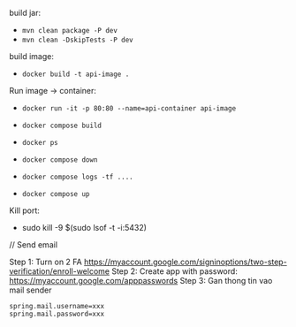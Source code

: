 build jar: 
- `mvn clean package -P dev`
- `mvn clean -DskipTests -P dev`

build image:
- `docker build -t api-image .`

Run image -> container:
- `docker run -it -p 80:80 --name=api-container api-image`

- `docker compose build`
- `docker ps`
- `docker compose down`
- `docker compose logs -tf ....`
- `docker compose up`

Kill port:
- sudo kill -9 $(sudo lsof -t -i:5432)

// Send email

Step 1: Turn on 2 FA https://myaccount.google.com/signinoptions/two-step-verification/enroll-welcome
Step 2: Create app with password: https://myaccount.google.com/apppasswords
Step 3: Gan thong tin vao mail sender
```
spring.mail.username=xxx
spring.mail.password=xxx
```


